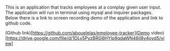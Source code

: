 This is an application that tracks employees at a complay given user input. The application will run in terminal using mysql and inquirer packages. Below there is a link to screen recording demo of the application and link to github code. 

(Github link)[https://github.com/abouelelas/employee-tracker](Demo video)[https://drive.google.com/file/d/1DLy5PyzBRG6HYIp9qdaWN46iI8y4oyd5/view]
